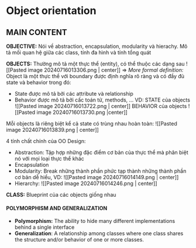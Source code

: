 # Object orientation 

## MAIN CONTENT

**OBJECTIVE:** Nói về abstraction, encapsulation, modularity và hierachy. Mô tả mối quan hệ giữa các class, tính đa hình và tính tổng quát 

**OBJECTS:** Thường mô tả một thực thể (entity), có thể thuộc các dạng sau
![[Pasted image 20240716013306.png | center]]
=> *More formal definition:* Object là một thực thể với boundary được định nghĩa rõ ràng và có đầy đủ state và behavior trong đó:
- State được mô tả bởi các attribute và relationship 
- Behavior được mô tả bởi cấc toán tử, methods, ...
VD:
STATE của objects
![[Pasted image 20240716013722.png | center]]
BEHAVIOR của objects
![[Pasted image 20240716013730.png |center]]

Mỗi objects là riêng biệt kể cả state có trùng nhau hoàn toàn:
![[Pasted image 20240716013839.png | center]]

4 tính chất chính của OO Design:
- Abstraction: Tập hợp những đặc điểm cơ bản của thực thể mà phân biệt nó với mọi loại thực thể khác 
- Encapsulation 
- Modularity: Break những thành phần phức tạp thành những thành phần cơ bản dễ hiểu, VD:
![[Pasted image 20240716014149.png | center]]
- Hierarchy:
![[Pasted image 20240716014246.png | center]]

**CLASS:** Blueprint của các objects giống nhau 

#### POLYMORPHISM AND GENERALIZATION

- **Polymorphism:** The ability to hide many different implementations behind a single interface
- **Generalization**: A relationship among classes where one class shares the structure and/or behavior of one or more classes.